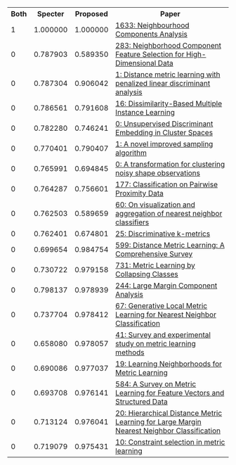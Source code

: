 <html><table><tr>
<th>Both</th>
<th>Specter</th>
<th>Proposed</th>
<th>Paper</th>
</tr>
<tr>
<td>1</td>
<td>1.000000</td>
<td>1.000000</td>
<td><a href="https://www.semanticscholar.org/paper/24c287d97982216c8f35c8d326dc2ec2d2475f3e">1633: Neighbourhood Components Analysis</a></td>
</tr>
<tr>
<td>0</td>
<td>0.787903</td>
<td>0.589350</td>
<td><a href="https://www.semanticscholar.org/paper/62ea56278993e959bea8edf5e296f70b471359e5">283: Neighborhood Component Feature Selection for High-Dimensional Data</a></td>
</tr>
<tr>
<td>0</td>
<td>0.787304</td>
<td>0.906042</td>
<td><a href="https://www.semanticscholar.org/paper/44d4b4af5da55844e93cbeef852e95bf77ac6010">1: Distance metric learning with penalized linear discriminant analysis</a></td>
</tr>
<tr>
<td>0</td>
<td>0.786561</td>
<td>0.791608</td>
<td><a href="https://www.semanticscholar.org/paper/81a841fac8ac2e55c9be070fa93109df6d46daca">16: Dissimilarity-Based Multiple Instance Learning</a></td>
</tr>
<tr>
<td>0</td>
<td>0.782280</td>
<td>0.746241</td>
<td><a href="https://www.semanticscholar.org/paper/fc8fe18dfa0c5e80770d356a2f481bda4d1c053b">0: Unsupervised Discriminant Embedding in Cluster Spaces</a></td>
</tr>
<tr>
<td>0</td>
<td>0.770401</td>
<td>0.790407</td>
<td><a href="https://www.semanticscholar.org/paper/0d2a301d60faa6e5df315031d9c620a4eda31e2d">1: A novel improved sampling algorithm</a></td>
</tr>
<tr>
<td>0</td>
<td>0.765991</td>
<td>0.694845</td>
<td><a href="https://www.semanticscholar.org/paper/9eee81a4444d280f41253c8b09e8dff460e4569f">0: A transformation for clustering noisy shape observations</a></td>
</tr>
<tr>
<td>0</td>
<td>0.764287</td>
<td>0.756601</td>
<td><a href="https://www.semanticscholar.org/paper/d6cc1c017602a68922ef368eacb3681ef8d510a0">177: Classification on Pairwise Proximity Data</a></td>
</tr>
<tr>
<td>0</td>
<td>0.762503</td>
<td>0.589659</td>
<td><a href="https://www.semanticscholar.org/paper/395c959eca004d99b1faa5a6bbd4694278bec749">60: On visualization and aggregation of nearest neighbor classifiers</a></td>
</tr>
<tr>
<td>0</td>
<td>0.762401</td>
<td>0.674801</td>
<td><a href="https://www.semanticscholar.org/paper/79844bac489e1339badf9c6ef5caf4907bf10486">25: Discriminative k-metrics</a></td>
</tr>
<tr>
<td>0</td>
<td>0.699654</td>
<td>0.984754</td>
<td><a href="https://www.semanticscholar.org/paper/14ecec7a0541c00537441d4561b7c7673bfcaf70">599: Distance Metric Learning: A Comprehensive Survey</a></td>
</tr>
<tr>
<td>0</td>
<td>0.730722</td>
<td>0.979158</td>
<td><a href="https://www.semanticscholar.org/paper/d1f66ecdb910b103659f464cb39a0146789d99f8">731: Metric Learning by Collapsing Classes</a></td>
</tr>
<tr>
<td>0</td>
<td>0.798137</td>
<td>0.978939</td>
<td><a href="https://www.semanticscholar.org/paper/9d6379e9d85a44121198ef928583f999679f975f">244: Large Margin Component Analysis</a></td>
</tr>
<tr>
<td>0</td>
<td>0.737704</td>
<td>0.978412</td>
<td><a href="https://www.semanticscholar.org/paper/155f4899a4904ebdb06f166e625ff3e4618ed371">67: Generative Local Metric Learning for Nearest Neighbor Classification</a></td>
</tr>
<tr>
<td>0</td>
<td>0.658080</td>
<td>0.978057</td>
<td><a href="https://www.semanticscholar.org/paper/52af06d000e58c8fc23417b7e3df48261d99e1de">41: Survey and experimental study on metric learning methods</a></td>
</tr>
<tr>
<td>0</td>
<td>0.690086</td>
<td>0.977037</td>
<td><a href="https://www.semanticscholar.org/paper/5704da8acbe19e1e079477efb591ec81cf4343da">19: Learning Neighborhoods for Metric Learning</a></td>
</tr>
<tr>
<td>0</td>
<td>0.693708</td>
<td>0.976141</td>
<td><a href="https://www.semanticscholar.org/paper/6f0cde3fcab0044f386b5b8a4244c371507bec15">584: A Survey on Metric Learning for Feature Vectors and Structured Data</a></td>
</tr>
<tr>
<td>0</td>
<td>0.713124</td>
<td>0.976041</td>
<td><a href="https://www.semanticscholar.org/paper/e2ad81bc7cb9231b259603fa85a8b2028e1630ae">20: Hierarchical Distance Metric Learning for Large Margin Nearest Neighbor Classification</a></td>
</tr>
<tr>
<td>0</td>
<td>0.719079</td>
<td>0.975431</td>
<td><a href="https://www.semanticscholar.org/paper/6c537e7b70cf5cd752b7a9be3dff005cf340dc1a">10: Constraint selection in metric learning</a></td>
</tr>
</table></html>
